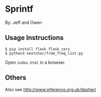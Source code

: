 # Sprintf

By: Jeff and Owen

## Usage Instructions

```
$ pip install flask flask_cors  
$ python3 nextchar/from_freq_list.py
```
Open `index.html` in a browser.

## Others

Also see <http://www.inference.org.uk/dasher/>
